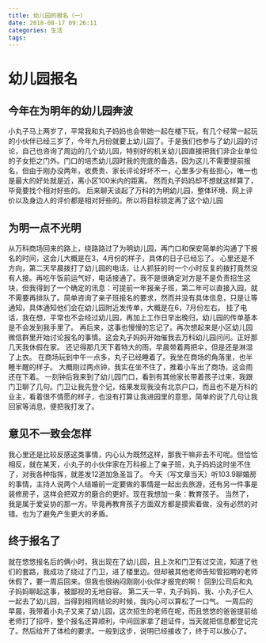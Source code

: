 ```yaml
---
title: 幼儿园的报名（一）
date: 2018-08-17 09:26:11
categories: 生活
tags:
---
```

# 幼儿园报名
## 今年在为明年的幼儿园奔波
小丸子马上两岁了，平常我和丸子妈妈也会带她一起在楼下玩，有几个经常一起玩的小伙伴已经三岁了，今年九月份就要上幼儿园了。于是我们也参与了幼儿园的讨论，自己也咨询了周边的几个幼儿园，特别好的机关幼儿园直接把我们非企业单位的子女拒之门外。门口的培杰幼儿园时我的兜底的备选，因为这儿不需要提前报名，但由于刚办没两年，收费贵、家长评论好坏不一，心里多少有些担心，唯一也是最大的好处就是近，离小区100米内的距离。
然而丸子妈妈却不想就这样算了，毕竟要找个相对好些的。
后来聊天谈起了万科的为明幼儿园，整体环境、网上评价以及身边人的评价都是相对好些的。所以将目标锁定再了这个幼儿园
## 为明一点不光明
从万科商场回来的路上，绕路路过了为明幼儿园，再门口和保安简单的沟通了下报名的时间，这会儿大概是在3，4月份的样子，具体的日子已经忘了。
心里还是不方向，第二天早晨拨打了幼儿园的电话，让人抓狂的时一个小时反复的拨打竟然没有人接。再吃午饭前运气好，电话接通了。我不是很确定对方是不是负责招生这块，但我得到了一个确定的讯息：可提前一年报亲子班，第二年可以直接入园，就不需要再排队了。简单咨询了亲子班报名的要求，然而并没有具体信息，只是让等通知，具体通知他们会在幼儿园附近发传单，大概是在6，7月份左右。
挂了电话，我在想，平常也不会经过幼儿园，再加上工作日早出晚归，幼儿园的传单基本是不会发到我手里了。
再后来，这事也慢慢的忘记了。再次想起来是小区幼儿园微信群里开始讨论报名的事情。这会丸子妈妈开始催我去万科幼儿园问问。正好那几天我休假在家。
还记得那几天下着特大的雨，早晨带着两把伞，但是还是淋湿了上衣。
在商场玩到中午一点多，丸子已经睡着了。我坐在商场的角落里，也半睡半醒的样子。
大概刚过两点钟，我实在坐不住了，推着小车出了商场，这会雨还在下着。
一刻钟后我来到了幼儿园门口，看到有其他家长带着孩子过来，我跟门卫聊了几句。门卫让我先登个记，结果发现我没有北京户口，而且也不是万科的业主，看着很不情愿的样子，也没有打算让我进园里的意思，简单的说了几句让我回家等消息，便把我打发了。
## 意见不一致会怎样
我心里还是比较反感这类事情，内心认为既然这样，那我干嘛非去不可呢。但恰恰相反，就在某天，小丸子的小伙伴家在万科报上了亲子班，丸子妈妈这时坐不住了，对我各种指挥，就差发12道加急圣旨了。
今天（写文章当天）听103.9聊婚房的事情，主持人说两个人结婚前一定要做的事情是一起出去旅游，还有另一件事是装修房子，这样会把双方的磨合的更好。现在我想加一条：教育孩子。
当然了，我是属于爱妥协的那一方。毕竟再教育孩子方面双方都是摸索着做，没有必然的对错。也为了避免产生更大的矛盾。
## 终于报名了
就在悠悠报名后的俩小时，我出现在了幼儿园，且上次和门卫有过交流，知道了他们的套路，我成功了绕过了门卫，进了楼里边。但却被其他老师告知管招聘的老师休假了，要一周后回来。但我也很纳闷刚刚小伙伴才报完的啊！
回到公司后和丸子妈妈聊起这事，被鄙视的无地自容。
第二天一早，丸子妈妈、我、小丸子仨人一起去了幼儿园，当得到相同结论的时候，我内心可以算松了一口气。
一周后的早晨，我带着小丸子又来了幼儿园，这次招生的老师在呢，而且悠悠的爸爸提前给老师打了招呼，整个报名还算顺利，中间回家拿了趟证件，当天就把信息都登记完了。然后给开了体检的要求。一般到这步，说明已经接收了，终于可以放心了。